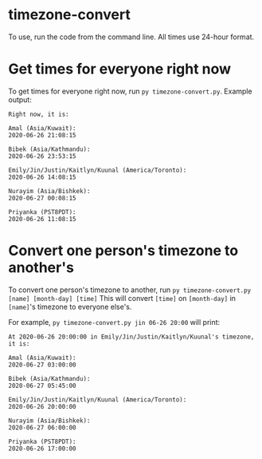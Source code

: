 # timezone-convert

To use, run the code from the command line. All times use 24-hour format.

# Get times for everyone right now
To get times for everyone right now, run `py timezone-convert.py`.
Example output:
<pre><code>Right now, it is:

Amal (Asia/Kuwait):
2020-06-26 21:08:15

Bibek (Asia/Kathmandu):
2020-06-26 23:53:15

Emily/Jin/Justin/Kaitlyn/Kuunal (America/Toronto):
2020-06-26 14:08:15

Nurayim (Asia/Bishkek):
2020-06-27 00:08:15

Priyanka (PST8PDT):
2020-06-26 11:08:15
</code></pre>

# Convert one person's timezone to another's
To convert one person's timezone to another, run `py timezone-convert.py [name] [month-day] [time]`
This will convert `[time]` on `[month-day]` in `[name]`'s timezone to everyone else's.

For example, `py timezone-convert.py jin 06-26 20:00` will print:
<pre><code>At 2020-06-26 20:00:00 in Emily/Jin/Justin/Kaitlyn/Kuunal's timezone, it is:

Amal (Asia/Kuwait):
2020-06-27 03:00:00

Bibek (Asia/Kathmandu):
2020-06-27 05:45:00

Emily/Jin/Justin/Kaitlyn/Kuunal (America/Toronto):
2020-06-26 20:00:00

Nurayim (Asia/Bishkek):
2020-06-27 06:00:00

Priyanka (PST8PDT):
2020-06-26 17:00:00
</code></pre>
